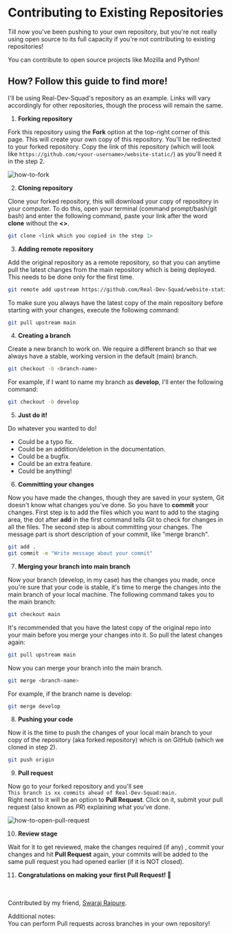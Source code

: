 # Contributing to Existing Repositories

Till now you've been pushing to your own repository, but you're not really using open source to its full capacity if you're not contributing to existing repositories!

You can contribute to open source projects like Mozilla and Python!

## How? Follow this guide to find more!

I'll be using Real-Dev-Squad's repository as an example. Links will vary accordingly for other repositories, though the process will remain the same.

1.  **Forking repository**

Fork this repository using the **Fork** option at the top-right corner of this page. This will create your own copy of this repository. You'll be redirected to your forked repository. Copy the link of this repository (which will look like `https://github.com/<your-username>/website-static/`) as you'll need it in the step 2.

![how-to-fork](https://i.imgur.com/5LtnsgN.png)

2.  **Cloning repository**

Clone your forked repository, this will download your copy of repository in your computer. To do this, open your terminal (command prompt/bash/git bash) and enter the following command, paste your link after the word **clone** without the **\<>**. <br>

```bash
git clone <link which you copied in the step 1>
```

3.  **Adding remote repository**

Add the original repository as a remote repository, so that you can anytime pull the latest changes from the main repository which is being deployed. This needs to be done only for the first time.

```bash
git remote add upstream https://github.com/Real-Dev-Squad/website-static/
```

To make sure you always have the latest copy of the main repository before starting with your changes, execute the following command:

```bash
git pull upstream main
```

4.  **Creating a branch**

Create a new branch to work on. We require a different branch so that we always have a stable, working version in the default (main) branch.

```bash
git checkout -b <branch-name>
```

For example, if I want to name my branch as **develop**, I'll enter the following command:

```bash
git checkout -b develop
```

5.  **Just do it!**

Do whatever you wanted to do!

- Could be a typo fix.
- Could be an addition/deletion in the documentation.
- Could be a bugfix.
- Could be an extra feature.
- Could be anything!

6.  **Committing your changes**

Now you have made the changes, though they are saved in your system, Git doesn't know what changes you've done. So you have to **commit** your changes. First step is to add the files which you want to add to the staging area, the dot after **add** in the first command tells Git to check for changes in all the files. The second step is about committing your changes. The message part is short description of your commit, like "merge branch".

```bash
git add .
git commit -m "Write message about your commit"
```

7.  **Merging your branch into main branch**

Now your branch (develop, in my case) has the changes you made, once you're sure that your code is stable, it's time to merge the changes into the main branch of your local machine. The following command takes you to the main branch:

```bash
git checkout main
```

It's recommended that you have the latest copy of the original repo into your main before you merge your changes into it. So pull the latest changes again:

```bash
git pull upstream main
```

Now you can merge your branch into the main branch.

```bash
git merge <branch-name>
```

For example, if the branch name is develop:

```bash
git merge develop
```

8.  **Pushing your code**

Now it is the time to push the changes of your local main branch to your copy of the repository (aka forked repository) which is on GitHub (which we cloned in step 2).

```bash
git push origin
```

9.  **Pull request**

Now go to your forked repository and you'll see <br>
`This branch is xx commits ahead of Real-Dev-Squad:main.` <br>
Right next to it will be an option to **Pull Request**. Click on it, submit your pull request (also known as _PR_) explaining what you've done.

![how-to-open-pull-request](https://i.imgur.com/Mp6du28.png)

10. **Review stage**

Wait for it to get reviewed, make the changes required (if any) , commit your changes and hit **Pull Request** again, your commits will be added to the same pull request you had opened earlier (if it is NOT closed).

11. **Congratulations on making your first Pull Request! 🎉**

<br><br>Contributed by my friend, [Swaraj Rajpure](https://github.com/swarajpure).<br>

Additional notes:<br>
You can perform Pull requests across branches in your own repository!
